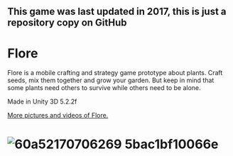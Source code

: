 ## This game was last updated in 2017, this is just a repository copy on GitHub
# Flore

Flore is a mobile crafting and strategy game prototype about plants. Craft seeds, mix them together and grow your garden. But keep in mind that some plants need others to survive while others need to be alone.

Made in Unity 3D 5.2.2f

[More pictures and videos of Flore.](https://www.behance.net/gallery/70706269/Flore)
# ![60a52170706269 5bac1bf10066e](https://user-images.githubusercontent.com/20261143/127348675-77eaea2f-28f6-4e51-9657-b305afbe5897.png)
